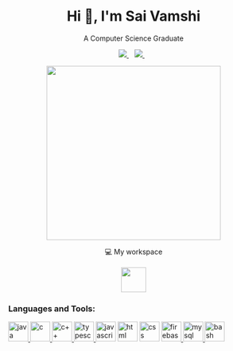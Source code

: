 <h1 align='center'>
  Hi 👋, I'm Sai Vamshi
</h1>

<p align='center'>
 A Computer Science Graduate
</p>


<p align='center'>
  
  <a href="https://www.linkedin.com/in/saivamshi">
    <img src="https://img.shields.io/badge/linkedin-%230077B5.svg?&style=for-the-badge&logo=linkedin&logoColor=white" />
  </a>&nbsp;&nbsp;
  <a href="https://discord.com/users/928351812866691133">
    <img src="https://img.shields.io/badge/discord-808080.svg?&style=for-the-badge&logo=discord&logoColor=white" />        
  </a>&nbsp;&nbsp;
  
</p>

<p align='center'>
  <a href="#"><img src="https://github-readme-stats.vercel.app/api?username=vamshi126&show_icons=true&count_private=true&theme=dark" width="350"></a>
</p>

<p align='center'>
  💻 My workspace<br/><br/>
  <img src="https://archlinux.org/static/logos/archlinux-logo-light-90dpi.d36c53534a2b.png"  height="50"/>
</p>



<h3 align="left">Languages and Tools:</h3>
<a href="https:#" target="_blank" rel="noreferrer"> <img src="https://img.icons8.com/color/512/java-coffee-cup-logo--v1.png" alt="java" width="40" height="40"/> </a>  
<a href="#" target="_blank" rel="noreferrer"> <img src="https://img.icons8.com/color/512/c-programming.png" alt="c" width="40" height="40"/> </a> 
<a href="#" target="_blank" rel="noreferrer"> <img src="https://img.icons8.com/color/512/c-plus-plus-logo.png" alt="c++" width="40" height="40"/> </a> 
<a href="#" target="_blank" rel="noreferrer"> <img src="https://img.icons8.com/color/512/typescript.png" alt="typescript" width="40" height="40"/> </a>
<a href="#" target="_blank" rel="noreferrer"> <img src="https://img.icons8.com/color/512/javascript.png" alt="javascript" width="40" height="40"/></a>
<a href="#" target="_blank" rel="noreferrer"> <img src="https://img.icons8.com/color/512/html-5.png" alt="html" width="40" height="40"/></a>
<a href="#" target="_blank" rel="noreferrer"> <img src="https://img.icons8.com/color/512/css3.png" alt="css" width="40" height="40"/></a> 
<a href="#" target="_blank" rel="noreferrer"> <img src="https://img.icons8.com/color/512/firebase.png" alt="firebase" width="40" height="40"/> </a> 
<a href="#" target="_blank" rel="noreferrer"> <img src="https://img.icons8.com/color/512/my-sql.png" alt="mysql" width="40" height="40"/> </a> 
<a href="#" target="_blank" rel="noreferrer"> <img src="https://img.icons8.com/color/512/bash.png" alt="bash" width="40" height="40"/> </a> 




